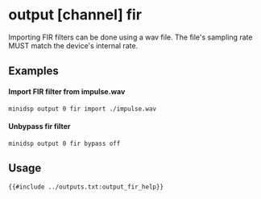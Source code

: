 # output [channel] fir
Importing FIR filters can be done using a wav file. The file's sampling rate MUST match the device's internal rate. 

## Examples
#### Import FIR filter from impulse.wav
```shell
minidsp output 0 fir import ./impulse.wav
```

#### Unbypass fir filter
```shell
minidsp output 0 fir bypass off
```

## Usage
```
{{#include ../outputs.txt:output_fir_help}}
```
